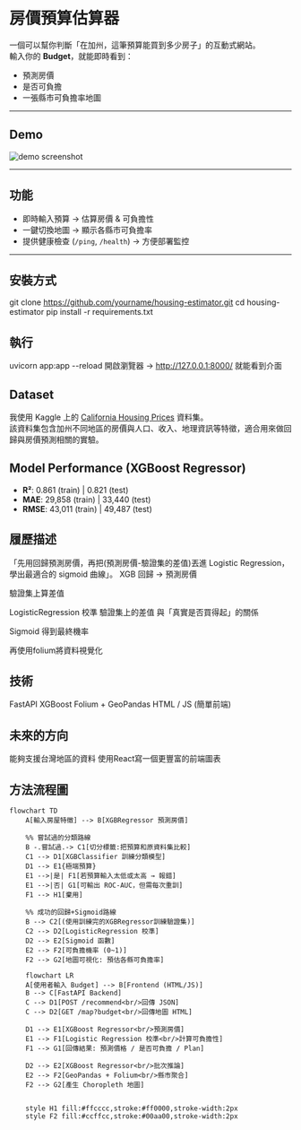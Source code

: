 # 房價預算估算器 
一個可以幫你判斷「在加州，這筆預算能買到多少房子」的互動式網站。  
輸入你的 **Budget**，就能即時看到：
- 預測房價
- 是否可負擔
- 一張縣市可負擔率地圖

---

## Demo
![demo screenshot](docs/demo.png)

---

## 功能
- 即時輸入預算 → 估算房價 & 可負擔性
- 一鍵切換地圖 → 顯示各縣市可負擔率
- 提供健康檢查 (`/ping`, `/health`) → 方便部署監控

---

## 安裝方式
git clone https://github.com/yourname/housing-estimator.git
cd housing-estimator
pip install -r requirements.txt

## 執行
uvicorn app:app --reload
開啟瀏覽器 → http://127.0.0.1:8000/
就能看到介面

## Dataset
我使用 Kaggle 上的 [California Housing Prices](https://www.kaggle.com/datasets/camnugent/california-housing-prices) 資料集。  
該資料集包含加州不同地區的房價與人口、收入、地理資訊等特徵，適合用來做回歸與房價預測相關的實驗。

## Model Performance (XGBoost Regressor)
- **R²**: 0.861 (train) | 0.821 (test)
- **MAE**: 29,858 (train) | 33,440 (test)
- **RMSE**: 43,011 (train) | 49,487 (test)

## 履歷描述
「先用回歸預測房價，再把(預測房價-驗證集的差值)丟進 Logistic Regression，學出最適合的 sigmoid 曲線」。
XGB 回歸 → 預測房價 

驗證集上算差值 

LogisticRegression 校準 
驗證集上的差值 與「真實是否買得起」的關係

Sigmoid 得到最終機率

再使用folium將資料視覺化

## 技術
FastAPI
XGBoost
Folium + GeoPandas
HTML / JS (簡單前端)

## 未來的方向
能夠支援台灣地區的資料
使用React寫一個更豐富的前端圖表

## 方法流程圖
```mermaid
flowchart TD
    A[輸入房屋特徵] --> B[XGBRegressor 預測房價]

    %% 嘗試過的分類路線
    B -.嘗試過.-> C1[切分標籤:把預算和原資料集比較]
    C1 --> D1[XGBClassifier 訓練分類模型]
    D1 --> E1{極端預算}
    E1 -->|是| F1[若預算輸入太低或太高 → 報錯]
    E1 -->|否| G1[可輸出 ROC-AUC，但需每次重訓]
    F1 --> H1[棄用]

    %% 成功的回歸+Sigmoid路線
    B --> C2[(使用訓練完的XGBRegressor訓練驗證集)]
    C2 --> D2[LogisticRegression 校準]
    D2 --> E2[Sigmoid 函數]
    E2 --> F2[可負擔機率 (0~1)]
    F2 --> G2[地圖可視化: 預估各縣可負擔率]

    flowchart LR
    A[使用者輸入 Budget] --> B[Frontend (HTML/JS)]
    B --> C[FastAPI Backend]
    C --> D1[POST /recommend<br/>回傳 JSON]
    C --> D2[GET /map?budget<br/>回傳地圖 HTML]

    D1 --> E1[XGBoost Regressor<br/>預測房價]
    E1 --> F1[Logistic Regression 校準<br/>計算可負擔性]
    F1 --> G1[回傳結果: 預測價格 / 是否可負擔 / Plan]

    D2 --> E2[XGBoost Regressor<br/>批次推論]
    E2 --> F2[GeoPandas + Folium<br/>縣市聚合]
    F2 --> G2[產生 Choropleth 地圖]


    style H1 fill:#ffcccc,stroke:#ff0000,stroke-width:2px
    style F2 fill:#ccffcc,stroke:#00aa00,stroke-width:2px


    


